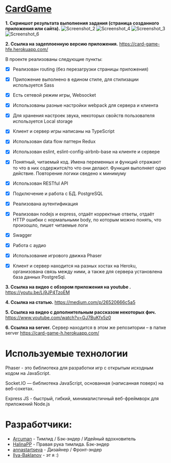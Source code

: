 # [CardGame](https://card-game-hfe.herokuapp.com/)

**1. Скриншот результата выполнения задания (страница созданного приложения или сайта).**
![Screenshot_2](https://user-images.githubusercontent.com/70815334/106811390-72adff80-6698-11eb-97fd-9e8db3f372a0.jpg)
![Screenshot_4](https://user-images.githubusercontent.com/70815334/106811451-8a858380-6698-11eb-9440-20b48b7692f8.jpg)
![Screenshot_3](https://user-images.githubusercontent.com/70815334/106811485-96714580-6698-11eb-8e3b-92a34b88b209.jpg)
![Screenshot_6](https://user-images.githubusercontent.com/70815334/106811493-9a9d6300-6698-11eb-9206-ee5bd0defe46.jpg)

**2. Ссылка на задеплоенную версию приложения.**
https://card-game-hfe.herokuapp.com/

В проекте реализованы следующие пункты:
- [x] Реализован routing (без перезагрузки страницы приложения) 
- [x] Приложение выполнено в едином стиле, для стилизации используется Sass
- [x] Есть сетевой режим игры, Websocket 
- [x] Использованы разные настройки webpack для сервера и клиента 
- [x] Для хранения настроек звука, некоторых свойств пользователя используется Local storage 
- [x] Клиент и сервер игры написаны на TypeScript 
- [x] Использован data flow паттерн Redux 
- [x] Использован eslint, eslint-config-airbnb-base на клиенте и сервере 
- [x] Понятный, читаемый код. Имена переменных и функций отражают то что в них содержится/то что они делают. Функция выполняет одно действие. Повторение логики сведено к минимуму 
- [x] Использован RESTful API 
- [x] Подключение и работа с БД. PostgreSQL 
- [x] Реализована аутентификация 
- [x] Реализован nodejs и express, отдаёт корректные ответы, отдаёт HTTP ошибки с нормальными body, по которым можно понять, что произошло, пишет читаемые логи 
- [x] Swagger 
- [x] Работа с аудио 
- [x] Использование игрового движка Phaser 
- [x] Клиент и сервер находится на разных хостах на Heroku, организована связь между ними, а также для сервера установлена база данных  PostgreSql. 


**3. Ссылка на видео с обзором приложения на youtube .**
https://youtu.be/Lj9JP4TzoEM

**4. Ссылка на статью.**
https://medium.com/p/26520666c5a5

**5. Ссылка на видео с дополнительным  рассказом некоторых фич.**
https://www.youtube.com/watch?v=GJ7BuKfx5z0

**6. Ссылка на server.**
Сервер находится в этом же репозитории – в папке server
https://card-game-h.herokuapp.com/

# Используемые технологии

 Phaser - это библиотека для разработки игр с открытым исходным кодом на JavaScript.
 
 Socket.IO — библиотека JavaScript, основанная (написанная поверх) на веб-сокетах. 
 
 Express JS - быстрый, гибкий, минималистичный веб-фреймворк для приложений Node.js
 
 # Разработчики:
 
  * [Arcuman](https://github.com/Arcuman) - Тимлид / Бэк-эндер / Идейный вдохновитель
  * [HalinaPP](https://github.com/HalinaPP) - Правая рука тимлида. Бэк-эндер
  * [annastartseva](https://github.com/annastartseva) - Дизайнер / Фронт-эндер
  * [Ilya-Baklanov](https://github.com/Ilya-Baklanov) - эт я :)
